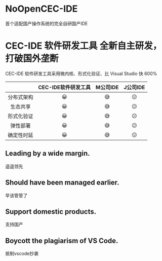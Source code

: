 # NoOpenCEC-IDE
首个适配国产操作系统的完全自研国产IDE

# CEC-IDE 软件研发工具 全新自主研发，打破国外垄断

CEC-IDE 软件研发工具采用微内核、形式化验证、比 Visual Studio 快 600%

| | CEC-IDE软件研发工具 | M公司IDE | J公司IDE |
| :-----:| :----: | :----: | :----: |
|分布式架构 |😀|😅| 😕 |
| 生态共享 |😀|😅| 😕 |
|形式化验证|😀|😅| 😕 |
|弹性部署|😀|😅| 😕 |
|确定性时延|😀|😅| 😕 |

## Leading by a wide margin.
遥遥领先 

## Should have been managed earlier.
早该管管了

## Support domestic products.
支持国产

## Boycott the plagiarism of VS Code.
抵制vscode抄袭
